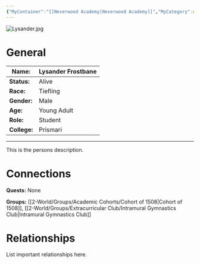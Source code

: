 ```yaml
---
{"MyContainer":"[[Neverwood Academy|Neverwood Academy]]","MyCategory":null,"image":"Lysander.jpg","tags":["Category/People"],"obsidianUIMode":"preview","aliases":null,"NoteStatus":"❓","char_status":"Alive","char_race":"Tiefling","char_gender":"Male","char_role":"Student","char_college":"Prismari","char_items":null,"char_age":"Young Adult","parents":null,"children":null,"enemies":null,"allies":null,"siblings":null,"partner":null,"Connected_Quests":[],"Connected_Groups":["[[Cohort of 1508|Cohort of 1508]]","[[Intramural Gymnastics Club|Intramural Gymnastics Club]]"],"dg-publish":true,"dg-path":"World/People/Students/Lysander Frostbane.md","permalink":"/world/people/students/lysander-frostbane/","dgPassFrontmatter":true,"updated":"2025-10-03T15:06:38.000+01:00"}
---
```



![Lysander.jpg](/img/user/z_Assets/character_art/NPCs/Cohort%20of%201508%20(Us)/Lysander.jpg)
# General


| Name:        | Lysander Frostbane |
| ------------ | ------------------ |
| **Status:**  | Alive              |
| **Race:**    | Tiefling           |
| **Gender:**  | Male               |
| **Age:**     | Young Adult        |
| **Role:**    | Student            |
| **College:** | Prismari           |


---

This is the persons description. 


# Connections


**Quests:** None 

**Groups:** [[2-World/Groups/Academic Cohorts/Cohort of 1508\|Cohort of 1508]], [[2-World/Groups/Extracurricular Club/Intramural Gymnastics Club\|Intramural Gymnastics Club]]


# Relationships

List important relationships here. 



